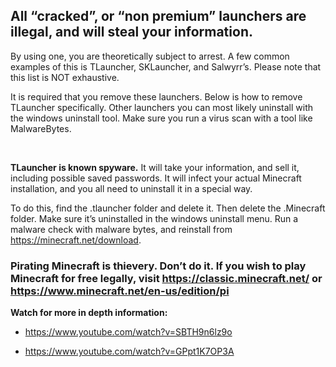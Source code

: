 ## All “cracked”, or “non premium” launchers are illegal, and will steal your information.

By using one, you are theoretically subject to arrest. 
A few common examples of this is TLauncher, SKLauncher, and Salwyrr’s. Please note that this list is NOT exhaustive. 

It is required that you remove these launchers. Below is how to remove TLauncher specifically. Other launchers you can most likely uninstall with the windows uninstall tool. Make sure you run a virus scan with a tool like MalwareBytes.

<br>

**TLauncher is known spyware.** 
It will take your information, and sell it, 
including possible saved passwords. It will infect your actual Minecraft installation, and you all need to uninstall it in a special way.

To do this, find the .tlauncher folder and delete it. Then delete the .Minecraft folder. Make sure it’s uninstalled in the windows uninstall menu. Run a malware check with malware bytes, and reinstall from <https://minecraft.net/download>.

### Pirating Minecraft is thievery. Don’t do it. If you wish to play Minecraft for free legally, visit <https://classic.minecraft.net/> or <https://www.minecraft.net/en-us/edition/pi>

**Watch for more in depth information:**

- https://www.youtube.com/watch?v=SBTH9n6lz9o

- https://www.youtube.com/watch?v=GPpt1K7OP3A
